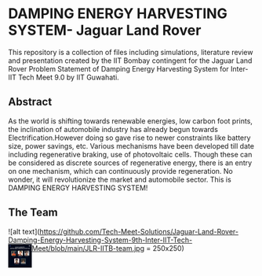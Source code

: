 # DAMPING ENERGY HARVESTING SYSTEM- Jaguar Land Rover

This repository is a collection of files including simulations, literature review and presentation created by the IIT Bombay contingent for the Jaguar Land Rover Problem Statement of Damping Energy Harvesting System for Inter-IIT Tech Meet 9.0 by IIT Guwahati.

## Abstract
As the world is shifting towards renewable energies, low carbon foot prints, the inclination of automobile industry has already begun towards Electrification.However doing so gave rise to newer constraints like battery size, power savings, etc. Various mechanisms have been developed till date including regenerative braking, use of photovoltaic cells. Though these can be considered as discrete sources of regenerative energy, there is an entry on one mechanism, which can continuously provide regeneration. No wonder, it will revolutionize the market and automobile sector. This is DAMPING ENERGY HARVESTING SYSTEM!

## The Team
![alt text](https://github.com/Tech-Meet-Solutions/Jaguar-Land-Rover-Damping-Energy-Harvesting-System-9th-Inter-IIT-Tech-Meet/blob/main/JLR-IITB-team.jpg = 250x250)
<img src="https://github.com/Tech-Meet-Solutions/Jaguar-Land-Rover-Damping-Energy-Harvesting-System-9th-Inter-IIT-Tech-Meet/blob/main/JLR-IITB-team.jpg" align="left" height="48" width="48" >





